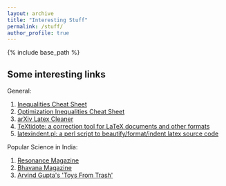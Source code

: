 ```yaml
---
layout: archive
title: "Interesting Stuff"
permalink: /stuff/
author_profile: true
---
```


{% include base_path %}

## Some interesting links

General:
1. [Inequalities Cheat Sheet](http://www.lkozma.net/inequalities_cheat_sheet/)
2. [Optimization Inequalities Cheat Sheet](https://fa.bianp.net/blog/2017/optimization-inequalities-cheatsheet/)
3. [arXiv Latex Cleaner](https://github.com/google-research/arxiv-latex-cleaner)
4. [TeXtidote: a correction tool for LaTeX documents and other formats](https://github.com/sylvainhalle/textidote)
5. [latexindent.pl: a perl script to beautify/format/indent latex source code](https://github.com/cmhughes/latexindent.pl)

Popular Science in India:
1. [Resonance Magazine](https://www.ias.ac.in/listing/issues/reso)
2. [Bhavana Magazine](https://bhavana.org.in/)
3. [Arvind Gupta's 'Toys From Trash'](http://arvindguptatoys.com/)

<!---
**Personal Library**
 
| Author | Title | Subject/Genre | Notes |
| ----------- | ----------- | ----------- | ----------- |
| Stern, Jessica and Berger, J.M. | ISIS - State of Terror | Politics |  |
| Jha, D.N. | The Myth of Holy Cow | History |  |
| Nasar, Sylvia | A Beautiful Mind | Biography |  |
| Farmelo, Graham | The Strangest Man | Biography |  |
| Schama, Simon | Belonging: The Story of Jews | History |  |
| Sobel, Dava | Longitude | Science History |  |
| Cathcart, Thomas & Klein, Daniel | Plato and Platypus Walk Into A Bar: Understanding Philosophy Through Jokes | Philosophy |  |
| Satrapi, Marjane | Persepolis | Memoir |  |
| Spiegelman, Art | Maus | Memoir |  |
| Weinberg, Steven | To Explain The World | Science History |  |
| Lahiri, Jhumpa | In Other Words | Non-fiction |  |
| Smith, Keri | Wreck This Journal | Journalling |  |
| Feynman, Richard | Surely You're Joking, Mr. Feynman | Memoir |  |
| Khetan, Ashish | Undercover | Political History |  |
| Rajan, Nalini | The Story of Secularism | History |  |
| Fry, Stephen | Mythos | Mythology |  |
| Sagan, Carl | Pale Blue Dot | Popular Science |  |
| Sainath, P. | Everybody Loves A Good Drought | Politics |  |
| Moore, Alan | Watchmen | Science-fiction |  |
| Morrison, Grant & Mahnke, Doug & Jones, J.G. | Final Crisis | Science-fiction |  |
| Herbert, Frank | Dune | Science-fiction |  |
| Weir, Andy | The Martian | Science-fiction |  |
| Hedayat, Sadegh | The Blind Owl | Fiction |  |
| Murakami, Haruki | The Wind Up Bird Chronicles | Fiction |  | 
| Pynchon, Thomas | Gravity's Rainbow | Historical Fiction |  |
| Rowling, J.K. | Harry Potter & The Prisoner Of Azkaban | Fantasy |  |
| Rowling, J.K. | Harry Potter & The Order of The Phoenix | Fantasy |  |
| Rowling, J.K. | Tales of Beedle the Bard | Fantasy |  |
| Tolkien, J.R.R. | The Hobbit | Fantasy |  |
| Tolkien, J.R.R. | The Lord of the Rings Trilogy | Fantasy |  |
| Tolkien, J.R.R. | Children of Hurin | Fantasy |  |
| Tolkien, J.R.R. | Silmarilion | Fantasy |  |
| Tolkien, J.R.R. | Unfinished Tales | Fantasy |  | 
| Tolkien, J.R.R. | The Legend of Sigurd and Gudrun | Fantasy |  |
| Paolini, Christopher | Eragon | Fantasy |  | 
| Rushdie, Salman | Midnight's Children | Fiction |  | 
| Lutgendorf, Philip | Tulsidas: The Epic of Rama Volume 1 | Fiction |  | 
| Funke, Cornelia | The Thief Lord | Fiction |  | 
| Zafón, Carlos Ruiz | The Shadow of the Wind | Fiction |  | 
| Singh, Khushwant | Train to Pakistan | Fiction |  |
| Tharoor, Shashi | The Great Indian Novel | Fiction |  |
| Wodehouse, P.G. | The Best of PG Wodehouse | Fiction |  |
| Wodehouse, P.G. | P G Wodehouse Collection Vol. I | Fiction | on Audible |
| Doyle, Arthur C. | Sherlock Holmes: The Definitive Collection | Fiction | on Audible |
| Sharma, Pandit Vishnu & Chandiramani, G.L. | Panchtantra | Fiction | on Audible |

> _More titles to be added soon..._


# Interesting papers, articles, blogs, books...

## Interesting Blogs on Machine Learning, Maths, and Computer Science

1. [Distill.pub](https://distill.pub)
2. https://blog.christianperone.com/page/3/
3. https://t.co/qvqNbaIXxR?amp=1
4. Entropic Flow: https://meisong541.github.io/
5. https://onionesquereality.wordpress.com/index-all-posts/
6. Inference.vc
7. Off the convex path
8. CalculatedContent
9. A Butterfly Valley
10. https://locuslab.github.io/
11. I'm a bandit - Bubeck
12. https://lilianweng.github.io/lil-log/
13. Francis Bach's blog
14. https://vincentherrmann.github.io/blog/wasserstein/
15. fa.bianp.net
16. http://blog.mrtz.org/2013/09/07/the-zen-of-gradient-descent.html
17. mloss.org - ML open source sorftware
18. Libres pensées d'un mathématicien ordinaire - http://djalil.chafai.net/blog/
19. https://rufflewind.com/2016-12-30/reverse-mode-automatic-differentiation
20. https://wiseodd.github.io/techblog/
21. http://www.physicsmeetsml.org
22. https://tuananhle.co.uk/notes/
23. https://timvieira.github.io/blog/
24. https://ajolicoeur.wordpress.com/adversarial-score-matching-and-consistent-sampling/
25. Understanding NTK: Rajat's Blog
26. Vene.ro: https://vene.ro/blog/mirror-descent.html
27. https://speechbrain.github.io/
28. preetum.nakkiran.org/misc/gauss
29. https://nhigham.com/category/what-is/
30. http://www.pokutta.com/blog/
31. https://nuit-blanche.blogspot.com

> More to be added.

### Problem Solving Techniques in Maths
1. tricki.org/article/Create_an_epsilon_of_room
2. tricki.org/article/Existence_proofs

> More to be added.

### Scientific computing:
1. netlib.org/misc/faq.html#2.1
2. netlib.org/bib/gams.html
3. solon.cma.univie.ac.at/glopt.html

> More to be added.

### Interesting blog on Compressed Sensing:
1. https://nuit-blanche.blogspot.com/search/label/grouptesting

> More to be added.

### Deep Learning & PyTorch
1. https://fleuret.org/dlc/

> More to be added.

--->

<!---
## Books (genre-wise)

> To be updated soon.

## Machine Learning and Deep Learning 

> To be updated soon.

## Computers and Computing

> To be updated soon.

## Geometric Deep Learning

> To be updated soon.

## Causal Inference-based Machine Learning

> To be updated soon.


## Interesting Links for GROUP THEORY

> To be updated soon.

-->

<!---
List of Books I own (/used to)

Academic
Analysis-I by Tao (with me)
Principles of Quantum Mechanics by R Shankar (with me)
BM Sharma - Optics, Mechanis I (with me)
Quantum Mechanics by J Sakurai (with me)
Lectures on Quantum Mechanics by Dirac (with me)
Intro to algorithms by T. Cormen (with me)
Power systems switchgear & protection (missing/left it somewhere deliberately)
Sadiku - Electrical Circuits (Missing/I left in Jamnagar)
Arfken & Weber - maths for scientists and engineers (missing)
A first book of Quantum field theory by A. Lahiri (missing)
Complex Variables (Cambridge) - Fokas and Albowitz (missing)
Classical Mechanics - PS Joag, NC Rana (Missing)
PRINCIPLES OF MATHEMATICAL Analysis - Rudin (with me)
Electrodynamics by J D Jackson (lost)
Signals and Systems by Oppenheim - with me
Data structures and algorithms in C - Mark Weiss (with me)
Understanding Machine Learning : From Theory to Algorithms (with me)
Matrix Analysis by Horn & Johnson (with me)
Analysis by It's History by E. Hairer & G. Wanner (with me, photocopy)
Mathematical Analysis (Functions of one variable) by Mariano Giaquinta & Giuseppe Modica - (with me, photocopy)
The Cauchy-Schwarz Masterclass by J. Michael Steele (with me)


Popular/Recreational Science
Six easy pieces by R Feynman (with me)
Skywatching (Fog City Press) (with me)
Feynman's Tips on Physics (with me)
What if? XKCD (with me)
The changing universe Big bang and after (new horizons publications) (with me)
The Magical Maze by Ian Stewart (with me)
Ruler & Compass by Andrew Sutton (with me) - Wooden Books Publication Series
Questions and Problems in School Physics by I.Tarasov and A. Tarasova (with me)
Mathematical Circles (Russian Experience) - lost
Does God Play Dice by Ian Stewart (with me)
Game, Set And Math by Ian Stewart (with me)
Things to make and do in the fourth dimension by Matt Parker (with me)
Through Two Doors at Once by Anil Ananthaswamy (with me)
Mathematics Magic & Mystery by Martin Gardner (with me)
The Nothing That Is Zero: A Natural History Of Zero by Robert Kaplan (with me)
One, Two, Three,... Infinity by George Gamow (with me)
The Creation Of The Universe by George Gamow (with me)
The Descent of Man by Charles Darwin (with me)
Short history of nearly everything (I have)
Feynman's Tips on Physics (I have)
For the Love of Physics by Walter Lewin (with me)
Science for everyone: Nature of Magnetism (with me)
relativity - the special and general theory by A Einstein (with me)
The Strange Theory of the Quantum by Banesh Hoffman (with me)
How To Solve It by George Polya (with me)
Problems in Physics by S. S. Krotov (Science for Everyone series) (with me)
What is Life? By Schrödinger (with me)
The Mathematical Mechanic by Mark Levi (with me)
Quantum Revolution I: The Breakthrough by G Venkatraman (with me)
Why Are Things The Way They Are? By G Venkatraman (with me)



Miscellaneous
Kaplan GRE book (with me, at home)
Princeton GRE Prep (with me)

-->
